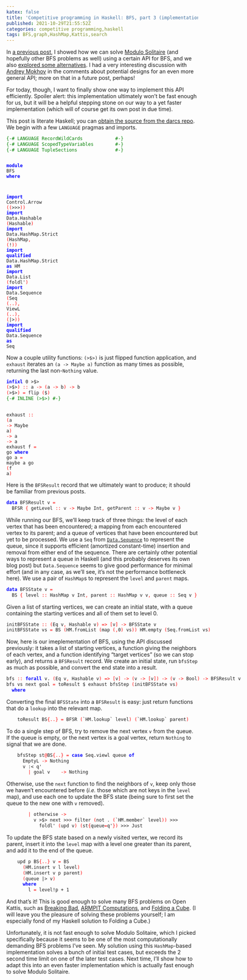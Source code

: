 ```yaml
---
katex: false
title: 'Competitive programming in Haskell: BFS, part 3 (implementation via HashMap)'
published: 2021-10-29T21:55:52Z
categories: competitive programming,haskell
tags: BFS,graph,HashMap,Kattis,search
---
```


<p>In <a href="https://byorgey.github.io/blog/posts/2021/10/14/competitive-programming-in-haskell-bfs-part-1.html">a previous post</a>, I showed how we can solve <a href="https://open.kattis.com/problems/modulosolitaire">Modulo Solitaire</a> (and hopefully other BFS problems as well) using a certain API for BFS, and we also <a href="https://byorgey.github.io/blog/posts/2021/10/18/competitive-programming-in-haskell-bfs-part-2-alternative-apis.html">explored some alternatives</a>. I had a very interesting discussion with <a href="https://blogs.ncl.ac.uk/andreymokhov/about/">Andrey Mokhov</a> in the comments about potential designs for an even more general API; more on that in a future post, perhaps!</p>
<p>For today, though, I want to finally show one way to implement this API efficiently. Spoiler alert: this implementation ultimately won’t be fast enough for us, but it will be a helpful stepping stone on our way to a yet faster implementation (which will of course get its own post in due time).</p>
<p>This post is literate Haskell; you can <a href="https://hub.darcs.net/byorgey/byorgey-wordpress/browse/comprog-hs/22-BFS-impl-HashMap.lhs">obtain the source from the darcs repo</a>. We begin with a few <code>LANGUAGE</code> pragmas and imports.</p>
<pre class="sourceCode haskell"><code class="sourceCode haskell"><span style="color: green">{-# LANGUAGE RecordWildCards            #-}</span>
<span style="color: green">{-# LANGUAGE ScopedTypeVariables        #-}</span>
<span style="color: green">{-# LANGUAGE TupleSections              #-}</span>

<span style="color: blue;font-weight: bold">module</span> <span>BFS</span> <span style="color: blue;font-weight: bold">where</span>

<span style="color: blue;font-weight: bold">import</span>           <span>Control.Arrow</span>               <span style="color: red">(</span><span style="color: red">(</span><span>&gt;&gt;&gt;</span><span style="color: red">)</span><span style="color: red">)</span>
<span style="color: blue;font-weight: bold">import</span>           <span>Data.Hashable</span>               <span style="color: red">(</span><span>Hashable</span><span style="color: red">)</span>
<span style="color: blue;font-weight: bold">import</span>           <span>Data.HashMap.Strict</span>         <span style="color: red">(</span><span>HashMap</span><span style="color: red">,</span> <span style="color: red">(</span><span>!</span><span style="color: red">)</span><span style="color: red">)</span>
<span style="color: blue;font-weight: bold">import</span> <span style="color: blue;font-weight: bold">qualified</span> <span>Data.HashMap.Strict</span>         <span style="color: blue;font-weight: bold">as</span> <span>HM</span>
<span style="color: blue;font-weight: bold">import</span>           <span>Data.List</span>                   <span style="color: red">(</span><span>foldl'</span><span style="color: red">)</span>
<span style="color: blue;font-weight: bold">import</span>           <span>Data.Sequence</span>               <span style="color: red">(</span><span>Seq</span> <span style="color: red">(</span><span style="color: red">..</span><span style="color: red">)</span><span style="color: red">,</span> <span>ViewL</span> <span style="color: red">(</span><span style="color: red">..</span><span style="color: red">)</span><span style="color: red">,</span> <span style="color: red">(</span><span>|&gt;</span><span style="color: red">)</span><span style="color: red">)</span>
<span style="color: blue;font-weight: bold">import</span> <span style="color: blue;font-weight: bold">qualified</span> <span>Data.Sequence</span>               <span style="color: blue;font-weight: bold">as</span> <span>Seq</span></code></pre>
<p>Now a couple utility functions: <code>(&gt;&dollar;&gt;)</code> is just flipped function application, and <code>exhaust</code> iterates an <code>(a -&gt; Maybe a)</code> function as many times as possible, returning the last non-<code>Nothing</code> value.</p>
<pre class="sourceCode haskell"><code class="sourceCode haskell"><span style="color: blue;font-weight: bold">infixl</span> <span class="hs-num">0</span> <span>&gt;$&gt;</span>
<span style="color: red">(</span><span>&gt;$&gt;</span><span style="color: red">)</span> <span style="color: red">::</span> <span>a</span> <span style="color: red">-&gt;</span> <span style="color: red">(</span><span>a</span> <span style="color: red">-&gt;</span> <span>b</span><span style="color: red">)</span> <span style="color: red">-&gt;</span> <span>b</span>
<span style="color: red">(</span><span>&gt;$&gt;</span><span style="color: red">)</span> <span style="color: red">=</span> <span>flip</span> <span style="color: red">(</span><span>$</span><span style="color: red">)</span>
<span style="color: green">{-# INLINE (&gt;$&gt;) #-}</span>

<span>exhaust</span> <span style="color: red">::</span> <span style="color: red">(</span><span>a</span> <span style="color: red">-&gt;</span> <span>Maybe</span> <span>a</span><span style="color: red">)</span> <span style="color: red">-&gt;</span> <span>a</span> <span style="color: red">-&gt;</span> <span>a</span>
<span>exhaust</span> <span>f</span> <span style="color: red">=</span> <span>go</span>
  <span style="color: blue;font-weight: bold">where</span>
    <span>go</span> <span>a</span> <span style="color: red">=</span> <span>maybe</span> <span>a</span> <span>go</span> <span style="color: red">(</span><span>f</span> <span>a</span><span style="color: red">)</span></code></pre>
<p>Here is the <code>BFSResult</code> record that we ultimately want to produce; it should be familiar from previous posts.</p>
<pre class="sourceCode haskell"><code class="sourceCode haskell"><span style="color: blue;font-weight: bold">data</span> <span>BFSResult</span> <span>v</span> <span style="color: red">=</span>
  <span>BFSR</span> <span style="color: red">{</span> <span>getLevel</span> <span style="color: red">::</span> <span>v</span> <span style="color: red">-&gt;</span> <span>Maybe</span> <span>Int</span><span style="color: red">,</span> <span>getParent</span> <span style="color: red">::</span> <span>v</span> <span style="color: red">-&gt;</span> <span>Maybe</span> <span>v</span> <span style="color: red">}</span></code></pre>
<p>While running our BFS, we’ll keep track of three things: the level of each vertex that has been encountered; a mapping from each encountered vertex to its parent; and a queue of vertices that have been encountered but yet to be processed. We use a <code>Seq</code> from <a href="https://hackage.haskell.org/package/containers-0.6.5.1/docs/Data-Sequence.html"><code>Data.Sequence</code></a> to represent the queue, since it supports efficient (amortized constant-time) insertion and removal from either end of the sequence. There are certainly other potential ways to represent a queue in Haskell (and this probably deserves its own blog post) but <code>Data.Sequence</code> seems to give good performance for minimal effort (and in any case, as we’ll see, it’s not the performance bottleneck here). We use a pair of <code>HashMap</code>s to represent the <code>level</code> and <code>parent</code> maps.</p>
<pre class="sourceCode haskell"><code class="sourceCode haskell"><span style="color: blue;font-weight: bold">data</span> <span>BFSState</span> <span>v</span> <span style="color: red">=</span>
  <span>BS</span> <span style="color: red">{</span> <span>level</span> <span style="color: red">::</span> <span>HashMap</span> <span>v</span> <span>Int</span><span style="color: red">,</span> <span>parent</span> <span style="color: red">::</span> <span>HashMap</span> <span>v</span> <span>v</span><span style="color: red">,</span> <span>queue</span> <span style="color: red">::</span> <span>Seq</span> <span>v</span> <span style="color: red">}</span></code></pre>
<p>Given a list of starting vertices, we can create an initial state, with a queue containing the starting vertices and all of them set to level 0.</p>
<pre class="sourceCode haskell"><code class="sourceCode haskell"><span>initBFSState</span> <span style="color: red">::</span> <span style="color: red">(</span><span>Eq</span> <span>v</span><span style="color: red">,</span> <span>Hashable</span> <span>v</span><span style="color: red">)</span> <span style="color: red">=&gt;</span> <span style="color: red">[</span><span>v</span><span style="color: red">]</span> <span style="color: red">-&gt;</span> <span>BFSState</span> <span>v</span>
<span>initBFSState</span> <span>vs</span> <span style="color: red">=</span> <span>BS</span> <span style="color: red">(</span><span>HM.fromList</span> <span style="color: red">(</span><span>map</span> <span style="color: red">(</span><span style="color: red">,</span><span class="hs-num">0</span><span style="color: red">)</span> <span>vs</span><span style="color: red">)</span><span style="color: red">)</span> <span>HM.empty</span> <span style="color: red">(</span><span>Seq.fromList</span> <span>vs</span><span style="color: red">)</span></code></pre>
<p>Now, here is our imeplementation of BFS, using the API discussed previously: it takes a list of starting vertices, a function giving the neighbors of each vertex, and a function identifying “target vertices” (so we can stop early), and returns a <code>BFSResult</code> record. We create an initial state, run <code>bfsStep</code> as much as possible, and convert the end state into a result.</p>
<pre class="sourceCode haskell"><code class="sourceCode haskell"><span>bfs</span> <span style="color: red">::</span> <span style="color: blue;font-weight: bold">forall</span> <span>v</span><span>.</span> <span style="color: red">(</span><span>Eq</span> <span>v</span><span style="color: red">,</span> <span>Hashable</span> <span>v</span><span style="color: red">)</span> <span style="color: red">=&gt;</span> <span style="color: red">[</span><span>v</span><span style="color: red">]</span> <span style="color: red">-&gt;</span> <span style="color: red">(</span><span>v</span> <span style="color: red">-&gt;</span> <span style="color: red">[</span><span>v</span><span style="color: red">]</span><span style="color: red">)</span> <span style="color: red">-&gt;</span> <span style="color: red">(</span><span>v</span> <span style="color: red">-&gt;</span> <span>Bool</span><span style="color: red">)</span> <span style="color: red">-&gt;</span> <span>BFSResult</span> <span>v</span>
<span>bfs</span> <span>vs</span> <span>next</span> <span>goal</span> <span style="color: red">=</span> <span>toResult</span> <span>$</span> <span>exhaust</span> <span>bfsStep</span> <span style="color: red">(</span><span>initBFSState</span> <span>vs</span><span style="color: red">)</span>
  <span style="color: blue;font-weight: bold">where</span></code></pre>
<p>Converting the final <code>BFSState</code> into a <code>BFSResult</code> is easy: just return functions that do a <code>lookup</code> into the relevant map.</p>
<pre class="sourceCode haskell"><code class="sourceCode haskell">    <span>toResult</span> <span>BS</span><span style="color: red">{</span><span style="color: red">..</span><span style="color: red">}</span> <span style="color: red">=</span> <span>BFSR</span> <span style="color: red">(</span><span>`HM.lookup`</span> <span>level</span><span style="color: red">)</span> <span style="color: red">(</span><span>`HM.lookup`</span> <span>parent</span><span style="color: red">)</span></code></pre>
<p>To do a single step of BFS, try to remove the next vertex <code>v</code> from the queue. If the queue is empty, or the next vertex is a goal vertex, return <code>Nothing</code> to signal that we are done.</p>
<pre class="sourceCode haskell"><code class="sourceCode haskell">    <span>bfsStep</span> <span>st</span><span style="color: red">@</span><span>BS</span><span style="color: red">{</span><span style="color: red">..</span><span style="color: red">}</span> <span style="color: red">=</span> <span style="color: blue;font-weight: bold">case</span> <span>Seq.viewl</span> <span>queue</span> <span style="color: blue;font-weight: bold">of</span>
      <span>EmptyL</span> <span style="color: red">-&gt;</span> <span>Nothing</span>
      <span>v</span> <span>:&lt;</span> <span>q'</span>
        <span style="color: red">|</span> <span>goal</span> <span>v</span>    <span style="color: red">-&gt;</span> <span>Nothing</span></code></pre>
<p>Otherwise, use the <code>next</code> function to find the neighbors of <code>v</code>, keep only those we haven’t encountered before (<em>i.e.</em> those which are not keys in the <code>level</code> map), and use each one to update the BFS state (being sure to first set the queue to the new one with <code>v</code> removed).</p>
<pre class="sourceCode haskell"><code class="sourceCode haskell">        <span style="color: red">|</span> <span>otherwise</span> <span style="color: red">-&gt;</span>
          <span>v</span> <span>&gt;$&gt;</span> <span>next</span> <span>&gt;&gt;&gt;</span> <span>filter</span> <span style="color: red">(</span><span>not</span> <span>.</span> <span style="color: red">(</span><span>`HM.member`</span> <span>level</span><span style="color: red">)</span><span style="color: red">)</span> <span>&gt;&gt;&gt;</span>
            <span>foldl'</span> <span style="color: red">(</span><span>upd</span> <span>v</span><span style="color: red">)</span> <span style="color: red">(</span><span>st</span><span style="color: red">{</span><span>queue</span><span style="color: red">=</span><span>q'</span><span style="color: red">}</span><span style="color: red">)</span> <span>&gt;&gt;&gt;</span> <span>Just</span></code></pre>
<p>To update the BFS state based on a newly visited vertex, we record its parent, insert it into the <code>level</code> map with a level one greater than its parent, and add it to the end of the queue.</p>
<pre class="sourceCode haskell"><code class="sourceCode haskell">    <span>upd</span> <span>p</span> <span>BS</span><span style="color: red">{</span><span style="color: red">..</span><span style="color: red">}</span> <span>v</span> <span style="color: red">=</span> <span>BS</span>
      <span style="color: red">(</span><span>HM.insert</span> <span>v</span> <span>l</span> <span>level</span><span style="color: red">)</span>
      <span style="color: red">(</span><span>HM.insert</span> <span>v</span> <span>p</span> <span>parent</span><span style="color: red">)</span>
      <span style="color: red">(</span><span>queue</span> <span>|&gt;</span> <span>v</span><span style="color: red">)</span>
      <span style="color: blue;font-weight: bold">where</span>
        <span>l</span> <span style="color: red">=</span> <span>level</span><span>!</span><span>p</span> <span>+</span> <span class="hs-num">1</span></code></pre>
<p>And that’s it! This is good enough to solve many BFS problems on Open Kattis, such as <a href="https://open.kattis.com/problems/breakingbad">Breaking Bad</a>, <a href="https://open.kattis.com/problems/armpitcomputations">ARMPIT Computations</a>, and <a href="https://open.kattis.com/problems/foldingacube">Folding a Cube</a>. (I will leave you the pleasure of solving these problems yourself; I am especially fond of my Haskell solution to Folding a Cube.)</p>
<p>Unfortunately, it is not fast enough to solve Modulo Solitaire, which I picked specifically because it seems to be one of the most computationally demanding BFS problems I’ve seen. My solution using this <code>HashMap</code>-based implementation solves a bunch of initial test cases, but exceeds the 2 second time limit on one of the later test cases. Next time, I’ll show how to adapt this into an even faster implementation which is actually fast enough to solve Modulo Solitaire.</p>

